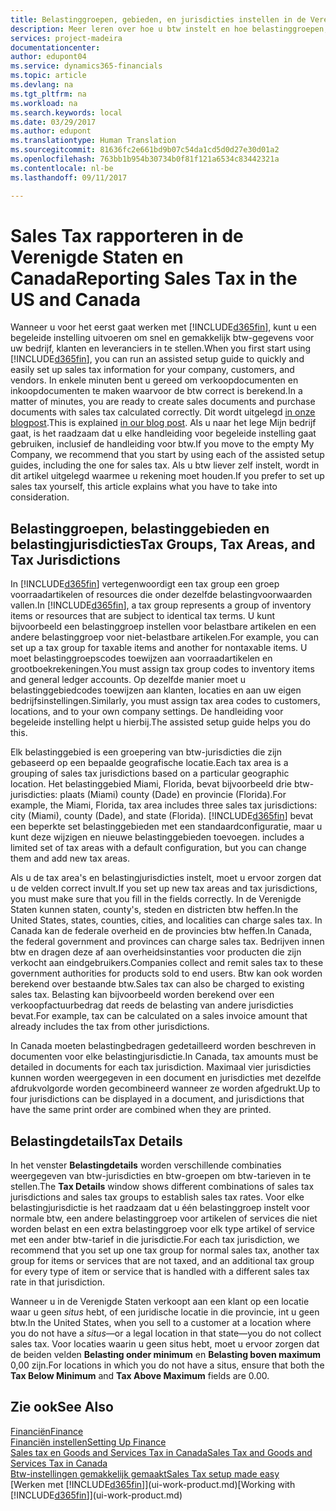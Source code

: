 ```yaml
---
title: Belastinggroepen, gebieden, en jurisdicties instellen in de Verenigde Staten en Canada | Microsoft Docs
description: Meer leren over hoe u btw instelt en hoe belastinggroepen, belastinggebieden (staten, provincies, steden en lokaliteiten), belastingjurisdicties en belastingdetails werken.
services: project-madeira
documentationcenter: 
author: edupont04
ms.service: dynamics365-financials
ms.topic: article
ms.devlang: na
ms.tgt_pltfrm: na
ms.workload: na
ms.search.keywords: local
ms.date: 03/29/2017
ms.author: edupont
ms.translationtype: Human Translation
ms.sourcegitcommit: 81636fc2e661bd9b07c54da1cd5d0d27e30d01a2
ms.openlocfilehash: 763bb1b954b30734b0f81f121a6534c83442321a
ms.contentlocale: nl-be
ms.lasthandoff: 09/11/2017

---
```

# <a name="reporting-sales-tax-in-the-us-and-canada"></a><span data-ttu-id="c679c-103">Sales Tax rapporteren in de Verenigde Staten en Canada</span><span class="sxs-lookup"><span data-stu-id="c679c-103">Reporting Sales Tax in the US and Canada</span></span>
<span data-ttu-id="c679c-104">Wanneer u voor het eerst gaat werken met [!INCLUDE[d365fin](includes/d365fin_md.md)], kunt u een begeleide instelling uitvoeren om snel en gemakkelijk btw-gegevens voor uw bedrijf, klanten en leveranciers in te stellen.</span><span class="sxs-lookup"><span data-stu-id="c679c-104">When you first start using [!INCLUDE[d365fin](includes/d365fin_md.md)], you can run an assisted setup guide to quickly and easily set up sales tax information for your company, customers, and vendors.</span></span> <span data-ttu-id="c679c-105">In enkele minuten bent u gereed om verkoopdocumenten en inkoopdocumenten te maken waarvoor de btw correct is berekend.</span><span class="sxs-lookup"><span data-stu-id="c679c-105">In a matter of minutes, you are ready to create sales documents and purchase documents with sales tax calculated correctly.</span></span> <span data-ttu-id="c679c-106">Dit wordt uitgelegd [in onze blogpost](https://madeira.microsoft.com/blog/sales-tax-setup-made-easy).</span><span class="sxs-lookup"><span data-stu-id="c679c-106">This is explained [in our blog post](https://madeira.microsoft.com/blog/sales-tax-setup-made-easy).</span></span>
<span data-ttu-id="c679c-107">Als u naar het lege Mijn bedrijf gaat, is het raadzaam dat u elke handleiding voor begeleide instelling gaat gebruiken, inclusief de handleiding voor btw.</span><span class="sxs-lookup"><span data-stu-id="c679c-107">If you move to the empty My Company, we recommend that you start by using each of the assisted setup guides, including the one for sales tax.</span></span> <span data-ttu-id="c679c-108">Als u btw liever zelf instelt, wordt in dit artikel uitgelegd waarmee u rekening moet houden.</span><span class="sxs-lookup"><span data-stu-id="c679c-108">If you prefer to set up sales tax yourself, this article explains what you have to take into consideration.</span></span>  

## <a name="tax-groups-tax-areas-and-tax-jurisdictions"></a><span data-ttu-id="c679c-109">Belastinggroepen, belastinggebieden en belastingjurisdicties</span><span class="sxs-lookup"><span data-stu-id="c679c-109">Tax Groups, Tax Areas, and Tax Jurisdictions</span></span>
<span data-ttu-id="c679c-110">In [!INCLUDE[d365fin](includes/d365fin_md.md)] vertegenwoordigt een tax group een groep voorraadartikelen of resources die onder dezelfde belastingvoorwaarden vallen.</span><span class="sxs-lookup"><span data-stu-id="c679c-110">In [!INCLUDE[d365fin](includes/d365fin_md.md)], a tax group represents a group of inventory items or resources that are subject to identical tax terms.</span></span> <span data-ttu-id="c679c-111">U kunt bijvoorbeeld een belastinggroep instellen voor belastbare artikelen en een andere belastinggroep voor niet-belastbare artikelen.</span><span class="sxs-lookup"><span data-stu-id="c679c-111">For example, you can set up a tax group for taxable items and another for nontaxable items.</span></span> <span data-ttu-id="c679c-112">U moet belastinggroepscodes toewijzen aan voorraadartikelen en grootboekrekeningen.</span><span class="sxs-lookup"><span data-stu-id="c679c-112">You must assign tax group codes to inventory items and general ledger accounts.</span></span> <span data-ttu-id="c679c-113">Op dezelfde manier moet u belastinggebiedcodes toewijzen aan klanten, locaties en aan uw eigen bedrijfsinstellingen.</span><span class="sxs-lookup"><span data-stu-id="c679c-113">Similarly, you must assign tax area codes to customers, locations, and to your own company settings.</span></span> <span data-ttu-id="c679c-114">De handleiding voor begeleide instelling helpt u hierbij.</span><span class="sxs-lookup"><span data-stu-id="c679c-114">The assisted setup guide helps you do this.</span></span>  

<span data-ttu-id="c679c-115">Elk belastinggebied is een groepering van btw-jurisdicties die zijn gebaseerd op een bepaalde geografische locatie.</span><span class="sxs-lookup"><span data-stu-id="c679c-115">Each tax area is a grouping of sales tax jurisdictions based on a particular geographic location.</span></span> <span data-ttu-id="c679c-116">Het belastinggebied Miami, Florida, bevat bijvoorbeeld drie btw-jurisdicties: plaats (Miami) county (Dade) en provincie (Florida).</span><span class="sxs-lookup"><span data-stu-id="c679c-116">For example, the Miami, Florida, tax area includes three sales tax jurisdictions: city (Miami), county (Dade), and state (Florida).</span></span> [!INCLUDE[d365fin](includes/d365fin_md.md)]<span data-ttu-id="c679c-117"> bevat een beperkte set belastinggebieden met een standaardconfiguratie, maar u kunt deze wijzigen en nieuwe belastinggebieden toevoegen.</span><span class="sxs-lookup"><span data-stu-id="c679c-117"> includes a limited set of tax areas with a default configuration, but you can change them and add new tax areas.</span></span>  

<span data-ttu-id="c679c-118">Als u de tax area's en belastingjurisdicties instelt, moet u ervoor zorgen dat u de velden correct invult.</span><span class="sxs-lookup"><span data-stu-id="c679c-118">If you set up new tax areas and tax jurisdictions, you must make sure that you fill in the fields correctly.</span></span> <span data-ttu-id="c679c-119">In de Verenigde Staten kunnen staten, county's, steden en districten btw heffen.</span><span class="sxs-lookup"><span data-stu-id="c679c-119">In the United States, states, counties, cities, and localities can charge sales tax.</span></span> <span data-ttu-id="c679c-120">In Canada kan de federale overheid en de provincies btw heffen.</span><span class="sxs-lookup"><span data-stu-id="c679c-120">In Canada, the federal government and provinces can charge sales tax.</span></span> <span data-ttu-id="c679c-121">Bedrijven innen btw en dragen deze af aan overheidsinstanties voor producten die zijn verkocht aan eindgebruikers.</span><span class="sxs-lookup"><span data-stu-id="c679c-121">Companies collect and remit sales tax to these government authorities for products sold to end users.</span></span> <span data-ttu-id="c679c-122">Btw kan ook worden berekend over bestaande btw.</span><span class="sxs-lookup"><span data-stu-id="c679c-122">Sales tax can also be charged to existing sales tax.</span></span> <span data-ttu-id="c679c-123">Belasting kan bijvoorbeeld worden berekend over een verkoopfactuurbedrag dat reeds de belasting van andere jurisdicties bevat.</span><span class="sxs-lookup"><span data-stu-id="c679c-123">For example, tax can be calculated on a sales invoice amount that already includes the tax from other jurisdictions.</span></span>  

<span data-ttu-id="c679c-124">In Canada moeten belastingbedragen gedetailleerd worden beschreven in documenten voor elke belastingjurisdictie.</span><span class="sxs-lookup"><span data-stu-id="c679c-124">In Canada, tax amounts must be detailed in documents for each tax jurisdiction.</span></span> <span data-ttu-id="c679c-125">Maximaal vier jurisdicties kunnen worden weergegeven in een document en jurisdicties met dezelfde afdrukvolgorde worden gecombineerd wanneer ze worden afgedrukt.</span><span class="sxs-lookup"><span data-stu-id="c679c-125">Up to four jurisdictions can be displayed in a document, and jurisdictions that have the same print order are combined when they are printed.</span></span>  

## <a name="tax-details"></a><span data-ttu-id="c679c-126">Belastingdetails</span><span class="sxs-lookup"><span data-stu-id="c679c-126">Tax Details</span></span>
<span data-ttu-id="c679c-127">In het venster **Belastingdetails** worden verschillende combinaties weergegeven van btw-jurisdicties en btw-groepen om btw-tarieven in te stellen.</span><span class="sxs-lookup"><span data-stu-id="c679c-127">The **Tax Details** window shows different combinations of sales tax jurisdictions and sales tax groups to establish sales tax rates.</span></span> <span data-ttu-id="c679c-128">Voor elke belastingjurisdictie is het raadzaam dat u één belastinggroep instelt voor normale btw, een andere belastinggroep voor artikelen of services die niet worden belast en een extra belastinggroep voor elk type artikel of service met een ander btw-tarief in die jurisdictie.</span><span class="sxs-lookup"><span data-stu-id="c679c-128">For each tax jurisdiction, we recommend that you set up one tax group for normal sales tax, another tax group for items or services that are not taxed, and an additional tax group for every type of item or service that is handled with a different sales tax rate in that jurisdiction.</span></span>  

<span data-ttu-id="c679c-129">Wanneer u in de Verenigde Staten verkoopt aan een klant op een locatie waar u geen *situs* hebt, of een juridische locatie in die provincie, int u geen btw.</span><span class="sxs-lookup"><span data-stu-id="c679c-129">In the United States, when you sell to a customer at a location where you do not have a *situs*—or a legal location in that state—you do not collect sales tax.</span></span> <span data-ttu-id="c679c-130">Voor locaties waarin u geen situs hebt, moet u ervoor zorgen dat de beiden velden **Belasting onder minimum** en **Belasting boven maximum** 0,00 zijn.</span><span class="sxs-lookup"><span data-stu-id="c679c-130">For locations in which you do not have a situs, ensure that both the **Tax Below Minimum** and **Tax Above Maximum** fields are 0.00.</span></span>  

## <a name="see-also"></a><span data-ttu-id="c679c-131">Zie ook</span><span class="sxs-lookup"><span data-stu-id="c679c-131">See Also</span></span>
[<span data-ttu-id="c679c-132">Financiën</span><span class="sxs-lookup"><span data-stu-id="c679c-132">Finance</span></span>](finance.md)  
[<span data-ttu-id="c679c-133">Financiën instellen</span><span class="sxs-lookup"><span data-stu-id="c679c-133">Setting Up Finance</span></span>](finance-setup-finance.md)  
[<span data-ttu-id="c679c-134">Sales tax en Goods and Services Tax in Canada</span><span class="sxs-lookup"><span data-stu-id="c679c-134">Sales Tax and Goods and Services Tax in Canada</span></span>](ca-finance-tax.md)  
[<span data-ttu-id="c679c-135">Btw-instellingen gemakkelijk gemaakt</span><span class="sxs-lookup"><span data-stu-id="c679c-135">Sales Tax setup made easy</span></span>](https://madeira.microsoft.com/blog/sales-tax-setup-made-easy)  
<span data-ttu-id="c679c-136">[Werken met [!INCLUDE[d365fin](includes/d365fin_md.md)]](ui-work-product.md)</span><span class="sxs-lookup"><span data-stu-id="c679c-136">[Working with [!INCLUDE[d365fin](includes/d365fin_md.md)]](ui-work-product.md)</span></span>  

